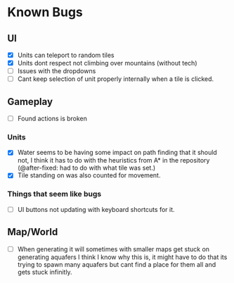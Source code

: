# Known Bugs

## UI

- [X] Units can teleport to random tiles
- [x] Units dont respect not climbing over mountains (without tech)
- [ ] Issues with the dropdowns
- [ ] Cant keep selection of unit properly internally when a tile is clicked.

## Gameplay

- [ ] Found actions is broken

### Units

- [X] Water seems to be having some impact on path finding that it should not, I think it has to do with the heuristics from A* in the repository (@after-fixed: had to do with what tile was set.)
- [X] Tile standing on was also counted for movement.

### Things that seem like bugs

- [ ] UI buttons not updating with keyboard shortcuts for it.

## Map/World

- [ ] When generating it will sometimes with smaller maps get stuck on generating aquafers I think I know why this is, it might have to do that its trying to spawn many aquafers but cant find a place for them all and gets stuck infinitly.
